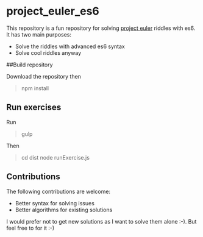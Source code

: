 # project_euler_es6

This repository is a fun repository for solving [project euler](https://projecteuler.net/) riddles with es6.
It has two main purposes:
* Solve the riddles with advanced es6 syntax
* Solve cool riddles anyway

##Build repository

Download the repository then 

> npm install

## Run exercises
Run 
> gulp

Then 
> cd dist
> node runExercise.js <number of exercise>
 
## Contributions

The following contributions are welcome:

* Better syntax for solving issues
* Better algorithms for existing solutions

I would prefer not to get new solutions as I want to solve them alone :-).
But feel free to for it :-)




